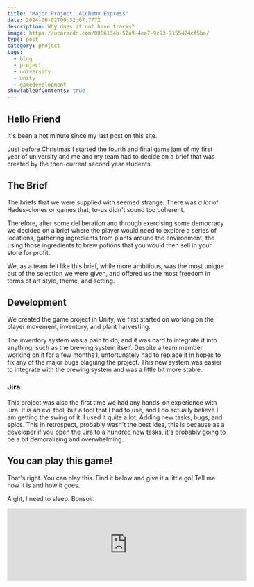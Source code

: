 ```yaml
---
title: "Major Project: Alchemy Express"
date: 2024-06-02T00:32:07.777Z
description: Why does it not have tracks?
image: https://ucarecdn.com/8056134b-52a9-4ea7-9c93-7155424cf5ba/
type: post
category: project
tags:
  - blog
  - project
  - university
  - unity
  - gamedevelopment
showTableOfContents: true
---
```

## Hello Friend

It's been a hot minute since my last post on this site.

Just before Christmas I started the fourth and final game jam of my first year of university and me and my team had to decide on a brief that was created by the then-current second year students.

## The Brief

The briefs that we were supplied with seemed strange. There was *a lot* of Hades-clones or games that, to-us didn't sound too coherent.

Therefore, after some deliberation and through exercising some democracy we decided on a brief where the player would need to explore a series of locations, gathering ingredients from plants around the environment, the  using those ingredients to brew potions that you would then sell in your store for profit.

We, as a team felt like this brief, while more ambitious, was the most unique out of the selection we were given, and offered us the most freedom in terms of art style, theme, and setting.

## Development

We created the game project in Unity, we first started on working on the player movement, inventory, and plant harvesting.

The inventory system was a pain to do, and it was hard to integrate it into anything, such as the brewing system itself. Despite a team member working on it for a few months I, unfortunately had to replace it in hopes to fix any of the major bugs plaguing the project. This new system was easier to integrate with the brewing system and was a little bit more stable.

### Jira

This project was also the first time we had any hands-on experience with Jira. It is an evil tool, but a tool that I had to use, and I do actually believe I am getting the swing of it. I used it quite a lot. Adding new tasks, bugs, and epics. This in retrospect, probably wasn't the best idea, this is because as a developer if you open the Jira to a hundred new tasks, it's probably going to be a bit demoralizing and overwhelming.

## You can play this game!

That's right. You can play this. Find it below and give it a little go! Tell me how it is and how it goes.

Aight, I need to sleep. Bonsoir.

<iframe frameborder="0" src="https://itch.io/embed/2684586?bg_color=ffffff" width="552" height="167"><a href="https://phroogy.itch.io/alchemy-express">Alchemy Express by Phroogy</a></iframe>